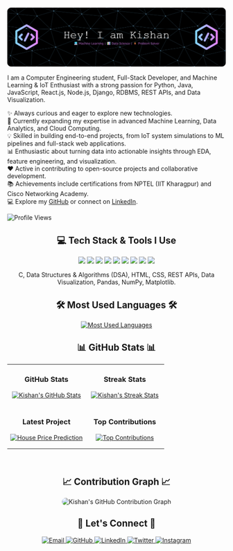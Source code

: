 <!--Banner-->
![Kishan Banner Image](./banner.png)

I am a Computer Engineering student, Full-Stack Developer, and Machine Learning & IoT Enthusiast with a strong passion for Python, Java, JavaScript, React.js, Node.js, Django, RDBMS, REST APIs, and Data Visualization.

✨ Always curious and eager to explore new technologies.  
🌱 Currently expanding my expertise in advanced Machine Learning, Data Analytics, and Cloud Computing.  
💡 Skilled in building end-to-end projects, from IoT system simulations to ML pipelines and full-stack web applications.  
📊 Enthusiastic about turning data into actionable insights through EDA, feature engineering, and visualization.  
❤ Active in contributing to open-source projects and collaborative development.  
📚 Achievements include certifications from NPTEL (IIT Kharagpur) and Cisco Networking Academy.  
💻 Explore my [GitHub](https://github.com/KishanSingh2003) or connect on [LinkedIn](https://www.linkedin.com/in/kishanksingh2003).  

<!-- Profile Views -->
<p align="left">
  <img src="https://komarev.com/ghpvc/?username=KishanSingh2003&label=Profile%20Views&color=0e75b6&style=flat" alt="Profile Views" />
</p>


<!-- Tools of Trade -->
<h2 align="center">💻 Tech Stack & Tools I Use</h2>

<p align="center">
  <img src="https://img.shields.io/badge/Python-3776AB?style=for-the-badge&logo=python&logoColor=white" />
  <img src="https://img.shields.io/badge/Java-007396?style=for-the-badge&logo=java&logoColor=white" />
  <img src="https://img.shields.io/badge/JavaScript-F7DF1E?style=for-the-badge&logo=javascript&logoColor=black" />
  <img src="https://img.shields.io/badge/React-61DAFB?style=for-the-badge&logo=react&logoColor=black" />
  <img src="https://img.shields.io/badge/Node.js-339933?style=for-the-badge&logo=node.js&logoColor=white" />
  <img src="https://img.shields.io/badge/Django-092E20?style=for-the-badge&logo=django&logoColor=white" />
  <img src="https://img.shields.io/badge/MySQL-4479A1?style=for-the-badge&logo=mysql&logoColor=white" />
  <img src="https://img.shields.io/badge/PostgreSQL-336791?style=for-the-badge&logo=postgresql&logoColor=white" />
  <img src="https://img.shields.io/badge/MongoDB-47A248?style=for-the-badge&logo=mongodb&logoColor=white" />
</p>

<p align="center">
C, Data Structures & Algorithms (DSA), HTML, CSS, REST APIs, Data Visualization, Pandas, NumPy, Matplotlib.
</p>



<!-- Most Used Languages -->
<h2 align="center">🛠 Most Used Languages 🛠</h2>

<p align="center">
  <a href="https://github.com/KishanSingh2003">
    <img src="https://github-readme-stats.vercel.app/api/top-langs/?username=KishanSingh2003&layout=compact&theme=tokyonight&bg_color=20,0D1117,1a1a40,0D1117&title_color=70A5FD&text_color=FFFFFF&border_radius=10" alt="Most Used Languages" />
  </a>
</p>




<!-- Github Stats Table -->
<h2 align="center">📊 GitHub Stats 📊</h2>

<table width="100%">
  <tr>
    <td width="50%">
      <h3 align="center"><strong>GitHub Stats</strong></h3>
      <p align="center">
        <a href="https://github.com/KishanSingh2003">
          <img align="center" src="https://github-readme-stats.vercel.app/api?username=KishanSingh2003&count_private=true&show_icons=true&theme=tokyonight&bg_color=20,0D1117,1a1a40,0D1117&title_color=70A5FD&text_color=FFFFFF&rank_icon=github&hide=prs,issues&border_radius=10&show=reviews,prs_merged,prs_merged_percentage" alt="Kishan's GitHub Stats" />
        </a>
      </p>
    </td>
    <td width="50%">
      <h3 align="center"><strong>Streak Stats</strong></h3>
      <p align="center">
        <a href="https://github.com/KishanSingh2003">
          <img align="center" src="https://streak-stats.demolab.com?user=KishanSingh2003&theme=tokyonight&background=20,0D1117,1a1a40,0D1117&fire=FFB84C&ring=70A5FD&sideNums=FFFFFF&sideLabels=70A5FD&dates=AAAAAA&currStreakNum=FFFFFF&border_radius=10" alt="Kishan's Streak Stats" />
        </a>
      </p>
    </td>
  </tr>
  <tr>
    <td width="50%">
      <h3 align="center"><strong>Latest Project</strong></h3>
      <p align="center">
        <a href="https://github.com/KishanSingh2003/House-Price-Pediction">
          <img align="center" width="470" src="https://github-readme-stats.vercel.app/api/pin/?username=KishanSingh2003&repo=House-Price-Pediction&theme=tokyonight&show_owner=true&bg_color=20,0D1117,1a1a40,0D1117&title_color=70A5FD&text_color=FFFFFF&border_radius=10" alt="House Price Prediction" />
        </a>
      </p>
    </td>
    <td width="50%">
      <h3 align="center"><strong>Top Contributions</strong></h3>
      <p align="center">
        <a href="https://github.com/KishanSingh2003">
          <img align="center" src="https://github-contributor-stats.vercel.app/api?username=KishanSingh2003&limit=3&theme=tokyonight&show_owner=true&combine_all_yearly_contributions=false&bg_color=20,0D1117,1a1a40,0D1117&title_color=70A5FD&text_color=FFFFFF&border_radius=10" alt="Top Contributions" />
        </a>
      </p>
    </td>
  </tr>
</table>
<br />




<!-- Contribution Graph -->
<h2 align="center">📈 Contribution Graph 📈</h2>

<p align="center">
  <img 
       src="https://github-readme-activity-graph.vercel.app/graph?username=KishanSingh2003&theme=tokyo-night&bg_color=0D1117&color=70A5FD&line=38D252&point=FFFFFF&area=true&hide_border=true" 
       alt="Kishan's GitHub Contribution Graph" 
       style="border-radius: 10px;" 
  />
</p>







<!-- Contact Section -->
<h2 align="center">🤝 Let's Connect 🤝</h2>

<p align="center">
  <a href="mailto:singhkish2003@gmail.com" target="_blank">
    <img src="https://img.shields.io/badge/Email-D14836?style=for-the-badge&logo=gmail&logoColor=white" alt="Email" />
  </a>
  <a href="https://github.com/KishanSingh2003" target="_blank">
    <img src="https://img.shields.io/badge/GitHub-171515?style=for-the-badge&logo=github&logoColor=white" alt="GitHub" />
  </a>
  <a href="https://www.linkedin.com/in/kishanksingh2003" target="_blank">
    <img src="https://img.shields.io/badge/LinkedIn-0077B5?style=for-the-badge&logo=linkedin&logoColor=white" alt="LinkedIn" />
  </a>
  <a href="https://x.com" target="_blank">
    <img src="https://img.shields.io/badge/Twitter-1DA1F2?style=for-the-badge&logo=twitter&logoColor=white" alt="Twitter" />
  </a>
  <a href="https://www.instagram.com" target="_blank">
    <img src="https://img.shields.io/badge/Instagram-E4405F?style=for-the-badge&logo=instagram&logoColor=white" alt="Instagram" />
  </a>
</p>
